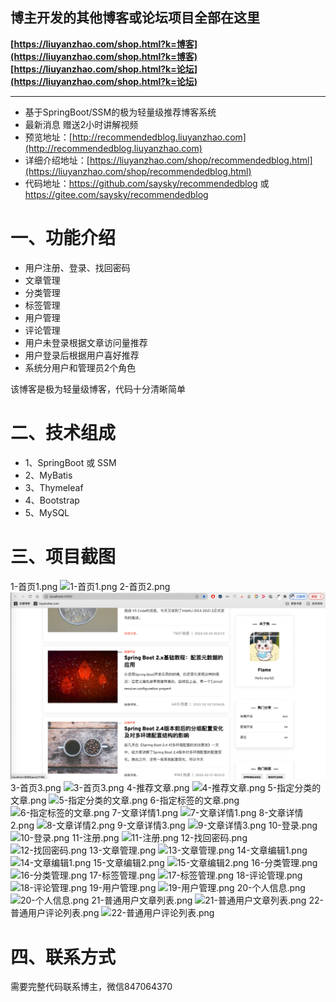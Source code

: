 ## 博主开发的其他博客或论坛项目全部在这里
**[https://liuyanzhao.com/shop.html?k=博客](https://liuyanzhao.com/shop.html?k=博客)**   <br/>
**[https://liuyanzhao.com/shop.html?k=论坛](https://liuyanzhao.com/shop.html?k=论坛)** <br/>
- -------------------------------------------------------------------------------
- 基于SpringBoot/SSM的极为轻量级推荐博客系统
- 最新消息 赠送2小时讲解视频
- 预览地址：[http://recommendedblog.liuyanzhao.com](http://recommendedblog.liuyanzhao.com)
- 详细介绍地址：[https://liuyanzhao.com/shop/recommendedblog.html](https://liuyanzhao.com/shop/recommendedblog.html)
- 代码地址：https://github.com/saysky/recommendedblog 或 https://gitee.com/saysky/recommendedblog


# 一、功能介绍
- 用户注册、登录、找回密码
- 文章管理
- 分类管理
- 标签管理
- 用户管理
- 评论管理
- 用户未登录根据文章访问量推荐
- 用户登录后根据用户喜好推荐
- 系统分用户和管理员2个角色

该博客是极为轻量级博客，代码十分清晰简单


# 二、技术组成
- 1、SpringBoot 或 SSM
- 2、MyBatis
- 3、Thymeleaf
- 4、Bootstrap
- 5、MySQL

# 三、项目截图
1-首页1.png
![1-首页1.png](img/1-首页1.png)
2-首页2.png
![2-首页2.png](img/2-首页2.png)
3-首页3.png
![3-首页3.png](img/3-首页3.png)
4-推荐文章.png
![4-推荐文章.png](img/4-推荐文章.png)
5-指定分类的文章.png
![5-指定分类的文章.png](img/5-指定分类的文章.png)
6-指定标签的文章.png
![6-指定标签的文章.png](img/6-指定标签的文章.png)
7-文章详情1.png
![7-文章详情1.png](img/7-文章详情1.png)
8-文章详情2.png
![8-文章详情2.png](img/8-文章详情2.png)
9-文章详情3.png
![9-文章详情3.png](img/9-文章详情3.png)
10-登录.png
![10-登录.png](img/10-登录.png)
11-注册.png
![11-注册.png](img/11-注册.png)
12-找回密码.png
![12-找回密码.png](img/12-找回密码.png)
13-文章管理.png
![13-文章管理.png](img/13-文章管理.png)
14-文章编辑1.png
![14-文章编辑1.png](img/14-文章编辑1.png)
15-文章编辑2.png
![15-文章编辑2.png](img/15-文章编辑2.png)
16-分类管理.png
![16-分类管理.png](img/16-分类管理.png)
17-标签管理.png
![17-标签管理.png](img/17-标签管理.png)
18-评论管理.png
![18-评论管理.png](img/18-评论管理.png)
19-用户管理.png
![19-用户管理.png](img/19-用户管理.png)
20-个人信息.png
![20-个人信息.png](img/20-个人信息.png)
21-普通用户文章列表.png
![21-普通用户文章列表.png](img/21-普通用户文章列表.png)
22-普通用户评论列表.png
![22-普通用户评论列表.png](img/22-普通用户评论列表.png)



# 四、联系方式
需要完整代码联系博主，微信847064370




